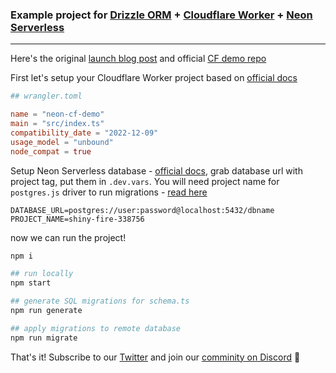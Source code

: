 ### Example project for [Drizzle ORM](https://driz.li/orm) + [Cloudflare Worker](https://workers.cloudflare.com) + [Neon Serverless](https://github.com/neondatabase/serverless)
---


Here's the original [launch blog post](https://blog.cloudflare.com/neon-postgres-database-from-workers/) and official [CF demo repo](https://github.com/neondatabase/serverless-cfworker-demo)

First let's setup your Cloudflare Worker project based on [official docs](https://developers.cloudflare.com/workers/)
```toml
## wrangler.toml

name = "neon-cf-demo"
main = "src/index.ts"
compatibility_date = "2022-12-09"
usage_model = "unbound"
node_compat = true
```

Setup Neon Serverless database - [official docs](https://neon.tech/docs/get-started-with-neon/signing-up), grab database url with project tag, put them in `.dev.vars`. You will need project name for `postgres.js` driver to run migrations - [read here](https://neon.tech/docs/guides/node)
```env
DATABASE_URL=postgres://user:password@localhost:5432/dbname
PROJECT_NAME=shiny-fire-338756
```

now we can run the project!
```bash
npm i

## run locally
npm start

## generate SQL migrations for schema.ts
npm run generate

## apply migrations to remote database
npm run migrate
```

That's it! Subscribe to our [Twitter](https://twitter.com/DrizzleOrm) and join our [comminity on Discord](http://driz.li/discord) 🚀




